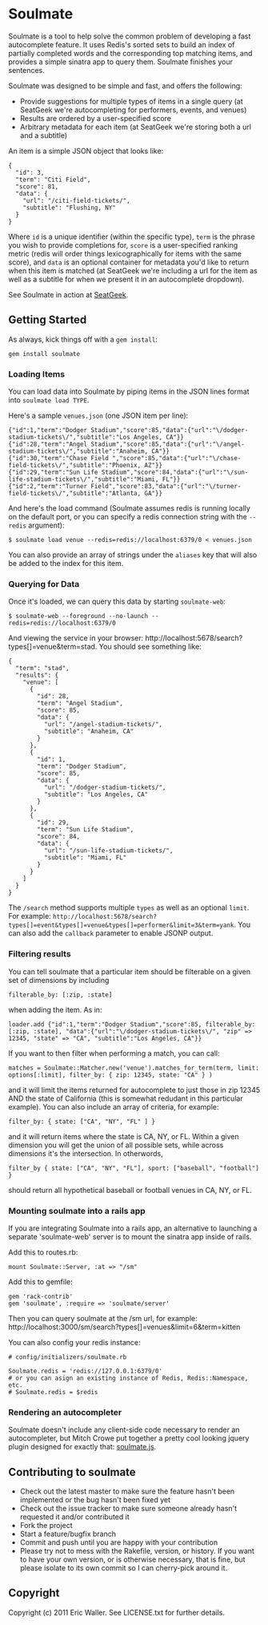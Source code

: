 Soulmate
========

Soulmate is a tool to help solve the common problem of developing a fast autocomplete feature. It uses Redis's sorted sets to build an index of partially completed words and the corresponding top matching items, and provides a simple sinatra app to query them. Soulmate finishes your sentences.

Soulmate was designed to be simple and fast, and offers the following:

 * Provide suggestions for multiple types of items in a single query (at SeatGeek we're autocompleting for performers, events, and venues)
 * Results are ordered by a user-specified score
 * Arbitrary metadata for each item (at SeatGeek we're storing both a url and a subtitle)

An item is a simple JSON object that looks like:

    {
      "id": 3,
      "term": "Citi Field",
      "score": 81,
      "data": {
        "url": "/citi-field-tickets/",
        "subtitle": "Flushing, NY"
      }
    }

Where `id` is a unique identifier (within the specific type), `term` is the phrase you wish to provide completions for, `score` is a user-specified ranking metric (redis will order things lexicographically for items with the same score), and `data` is an optional container for metadata you'd like to return when this item is matched (at SeatGeek we're including a url for the item as well as a subtitle for when we present it in an autocomplete dropdown).

See Soulmate in action at <a href="http://seatgeek.com/">SeatGeek</a>.

Getting Started
---------------

As always, kick things off with a `gem install`:

    gem install soulmate

### Loading Items

You can load data into Soulmate by piping items in the JSON lines format into `soulmate load TYPE`.

Here's a sample `venues.json` (one JSON item per line):

    {"id":1,"term":"Dodger Stadium","score":85,"data":{"url":"\/dodger-stadium-tickets\/","subtitle":"Los Angeles, CA"}}
    {"id":28,"term":"Angel Stadium","score":85,"data":{"url":"\/angel-stadium-tickets\/","subtitle":"Anaheim, CA"}}
    {"id":30,"term":"Chase Field ","score":85,"data":{"url":"\/chase-field-tickets\/","subtitle":"Phoenix, AZ"}}
    {"id":29,"term":"Sun Life Stadium","score":84,"data":{"url":"\/sun-life-stadium-tickets\/","subtitle":"Miami, FL"}}
    {"id":2,"term":"Turner Field","score":83,"data":{"url":"\/turner-field-tickets\/","subtitle":"Atlanta, GA"}}

And here's the load command (Soulmate assumes redis is running locally on the default port, or you can specify a redis connection string with the `--redis` argument):

    $ soulmate load venue --redis=redis://localhost:6379/0 < venues.json

You can also provide an array of strings under the `aliases` key that will also be added to the index for this item.

### Querying for Data

Once it's loaded, we can query this data by starting `soulmate-web`:

    $ soulmate-web --foreground --no-launch --redis=redis://localhost:6379/0

And viewing the service in your browser: http://localhost:5678/search?types[]=venue&term=stad. You should see something like:

    {
      "term": "stad",
      "results": {
        "venue": [
          {
            "id": 28,
            "term": "Angel Stadium",
            "score": 85,
            "data": {
              "url": "/angel-stadium-tickets/",
              "subtitle": "Anaheim, CA"
            }
          },
          {
            "id": 1,
            "term": "Dodger Stadium",
            "score": 85,
            "data": {
              "url": "/dodger-stadium-tickets/",
              "subtitle": "Los Angeles, CA"
            }
          },
          {
            "id": 29,
            "term": "Sun Life Stadium",
            "score": 84,
            "data": {
              "url": "/sun-life-stadium-tickets/",
              "subtitle": "Miami, FL"
            }
          }
        ]
      }
    }

The `/search` method supports multiple `types` as well as an optional `limit`. For example: `http://localhost:5678/search?types[]=event&types[]=venue&types[]=performer&limit=3&term=yank`. You can also add the `callback` parameter to enable JSONP output.

### Filtering results

You can tell soulmate that a particular item should be filterable on a given set of dimensions by including 

  `filterable_by: [:zip, :state]`

when adding the item. As in:

`loader.add {"id":1,"term":"Dodger Stadium","score":85, filterable_by: [:zip, :state], "data":{"url":"\/dodger-stadium-tickets\/", "zip" => 12345, "state" => "CA", "subtitle":"Los Angeles, CA"}}`

If you want to then filter when performing a match, you can call: 

  `matches = Soulmate::Matcher.new('venue').matches_for_term(term, limit: options[:limit], filter_by: { zip: 12345, state: "CA" } )`

and it will limit the items returned for autocomplete to just those in zip 12345 AND the state of California (this is somewhat redudant in this particular example).  You can also include an array of criteria, for example:

  `filter_by: { state: ["CA", "NY", "FL" ] }`

and it will return items where the state is CA, NY, or FL.    Within a given dimension you will get the union of all possible sets, while across dimensions it's the intersection.  In otherwords,

  `filter_by { state: ["CA", "NY", "FL"], sport: ["baseball", "football"] }`

should return all hypothetical baseball or football venues in CA, NY, or FL. 

### Mounting soulmate into a rails app

If you are integrating Soulmate into a rails app, an alternative to launching a separate 'soulmate-web' server is to mount the sinatra app inside of rails.

Add this to routes.rb:

    mount Soulmate::Server, :at => "/sm"

Add this to gemfile:

    gem 'rack-contrib'
    gem 'soulmate', :require => 'soulmate/server'

Then you can query soulmate at the /sm url, for example: http://localhost:3000/sm/search?types[]=venues&limit=6&term=kitten

You can also config your redis instance:

    # config/initializers/soulmate.rb
    
    Soulmate.redis = 'redis://127.0.0.1:6379/0'
    # or you can asign an existing instance of Redis, Redis::Namespace, etc.
    # Soulmate.redis = $redis

### Rendering an autocompleter

Soulmate doesn't include any client-side code necessary to render an autocompleter, but Mitch Crowe put together a pretty cool looking jquery plugin designed for exactly that: <a href="https://github.com/mcrowe/soulmate.js">soulmate.js</a>.

Contributing to soulmate
------------------------
 
* Check out the latest master to make sure the feature hasn't been implemented or the bug hasn't been fixed yet
* Check out the issue tracker to make sure someone already hasn't requested it and/or contributed it
* Fork the project
* Start a feature/bugfix branch
* Commit and push until you are happy with your contribution
* Please try not to mess with the Rakefile, version, or history. If you want to have your own version, or is otherwise necessary, that is fine, but please isolate to its own commit so I can cherry-pick around it.

Copyright
---------

Copyright (c) 2011 Eric Waller. See LICENSE.txt for further details.

